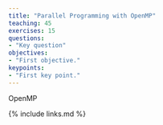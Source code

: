 ```yaml
---
title: "Parallel Programming with OpenMP"
teaching: 45
exercises: 15
questions:
- "Key question"
objectives:
- "First objective."
keypoints:
- "First key point."
---
```


OpenMP

{% include links.md %}
